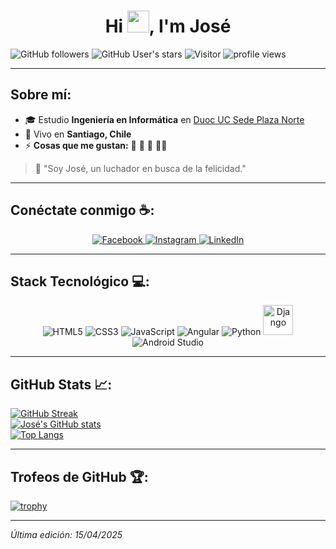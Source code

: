 <h1 align="center">Hi <img src="https://media.giphy.com/media/hvRJCLFzcasrR4ia7z/giphy.gif" width="35">, I'm José</h1>


  ![GitHub followers](https://img.shields.io/github/followers/NerdSyntax?style=social)
  ![GitHub User's stars](https://img.shields.io/github/stars/NerdSyntax?style=social)
  ![Visitor](https://visitor-badge.laobi.icu/badge?page_id=NerdSyntax)
  <img src="https://komarev.com/ghpvc/?username=NerdSyntax" alt="profile views" />

---

## Sobre mí:

- 🎓 Estudio **Ingeniería en Informática** en [Duoc UC Sede Plaza Norte](https://www.duoc.cl/sedes/plaza-norte/)
- 🏡 Vivo en **Santiago, Chile**
- ⚡ **Cosas que me gustan:** 🍕 🎥 🥊 🚴‍♂️

> 💬 "Soy José, un luchador en busca de la felicidad."

---

## Conéctate conmigo ☕:

<div align="center">
  <a href="https://facebook.com/" target="_blank">
    <img src="https://img.icons8.com/fluency/48/facebook-new.png" title="Facebook"/>
  </a>
  <a href="https://www.instagram.com/" target="_blank">
    <img src="https://img.icons8.com/fluency/48/instagram-new.png" title="Instagram"/>
  </a>
  <a href="https://www.linkedin.com/" target="_blank">
    <img src="https://img.icons8.com/fluency/48/linkedin.png" title="LinkedIn"/>
  </a>
</div>

---

## Stack Tecnológico 💻:

<div align="center">
  <img src="https://img.icons8.com/color/48/html-5--v1.png" title="HTML5"/> 
  <img src="https://img.icons8.com/color/48/css3.png" title="CSS3"/> 
  <img src="https://img.icons8.com/color/48/javascript--v1.png" title="JavaScript"/> 
  <img src="https://img.icons8.com/color/48/angularjs.png" title="Angular"/> 
  <img src="https://img.icons8.com/color/48/python--v1.png" title="Python"/>
  <!-- Imagen alternativa para Django -->
  <img src="https://static.djangoproject.com/img/logos/django-logo-positive.png" title="Django" width="48" height="48"/>
  <img src="https://img.icons8.com/color/48/android-studio--v2.png" title="Android Studio"/> 
</div>

---

## GitHub Stats 📈:

  [![GitHub Streak](https://github-readme-streak-stats.herokuapp.com?user=NerdSyntax&theme=algolia)](https://git.io/streak-stats)  
  [![José's GitHub stats](https://github-readme-stats.vercel.app/api?username=NerdSyntax&theme=algolia)](https://github.com/NerdSyntax/github-readme-stats)  
  [![Top Langs](https://github-readme-stats.vercel.app/api/top-langs/?username=NerdSyntax&layout=compact&theme=algolia)](https://github.com/NerdSyntax/github-readme-stats)


---

## Trofeos de GitHub 🏆:


  [![trophy](https://github-profile-trophy.vercel.app/?username=NerdSyntax&theme=algolia)](https://github.com/NerdSyntax/github-profile-trophy)

---

*Última edición: 15/04/2025*

